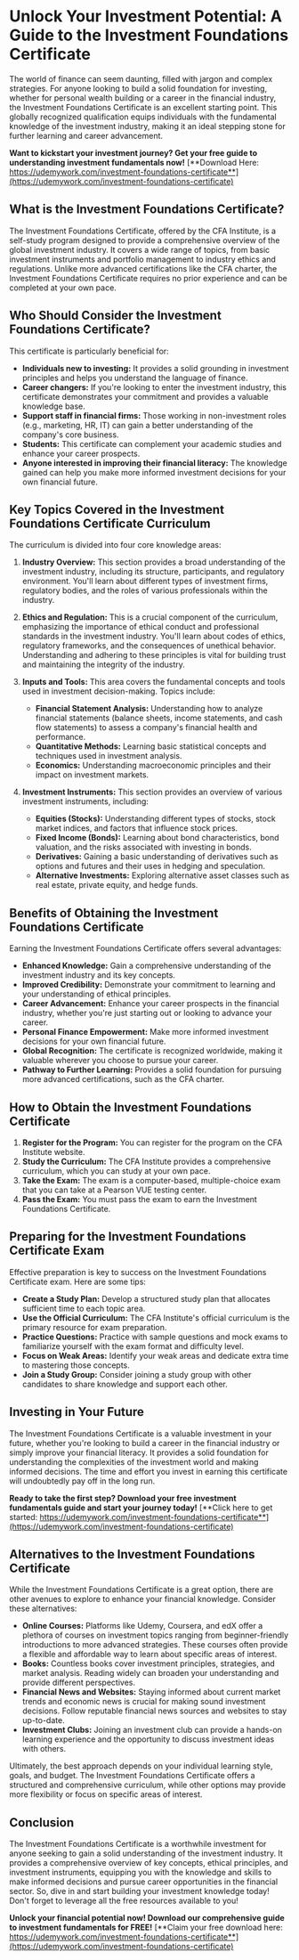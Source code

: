 # Unlock Your Investment Potential: A Guide to the Investment Foundations Certificate

The world of finance can seem daunting, filled with jargon and complex strategies. For anyone looking to build a solid foundation for investing, whether for personal wealth building or a career in the financial industry, the Investment Foundations Certificate is an excellent starting point. This globally recognized qualification equips individuals with the fundamental knowledge of the investment industry, making it an ideal stepping stone for further learning and career advancement.

**Want to kickstart your investment journey? Get your free guide to understanding investment fundamentals now!** [**Download Here: https://udemywork.com/investment-foundations-certificate**](https://udemywork.com/investment-foundations-certificate)

## What is the Investment Foundations Certificate?

The Investment Foundations Certificate, offered by the CFA Institute, is a self-study program designed to provide a comprehensive overview of the global investment industry. It covers a wide range of topics, from basic investment instruments and portfolio management to industry ethics and regulations. Unlike more advanced certifications like the CFA charter, the Investment Foundations Certificate requires no prior experience and can be completed at your own pace.

## Who Should Consider the Investment Foundations Certificate?

This certificate is particularly beneficial for:

*   **Individuals new to investing:** It provides a solid grounding in investment principles and helps you understand the language of finance.
*   **Career changers:** If you're looking to enter the investment industry, this certificate demonstrates your commitment and provides a valuable knowledge base.
*   **Support staff in financial firms:** Those working in non-investment roles (e.g., marketing, HR, IT) can gain a better understanding of the company's core business.
*   **Students:** This certificate can complement your academic studies and enhance your career prospects.
*   **Anyone interested in improving their financial literacy:** The knowledge gained can help you make more informed investment decisions for your own financial future.

## Key Topics Covered in the Investment Foundations Certificate Curriculum

The curriculum is divided into four core knowledge areas:

1.  **Industry Overview:** This section provides a broad understanding of the investment industry, including its structure, participants, and regulatory environment. You'll learn about different types of investment firms, regulatory bodies, and the roles of various professionals within the industry.

2.  **Ethics and Regulation:** This is a crucial component of the curriculum, emphasizing the importance of ethical conduct and professional standards in the investment industry. You'll learn about codes of ethics, regulatory frameworks, and the consequences of unethical behavior. Understanding and adhering to these principles is vital for building trust and maintaining the integrity of the industry.

3.  **Inputs and Tools:** This area covers the fundamental concepts and tools used in investment decision-making. Topics include:

    *   **Financial Statement Analysis:** Understanding how to analyze financial statements (balance sheets, income statements, and cash flow statements) to assess a company's financial health and performance.
    *   **Quantitative Methods:** Learning basic statistical concepts and techniques used in investment analysis.
    *   **Economics:** Understanding macroeconomic principles and their impact on investment markets.

4.  **Investment Instruments:** This section provides an overview of various investment instruments, including:

    *   **Equities (Stocks):** Understanding different types of stocks, stock market indices, and factors that influence stock prices.
    *   **Fixed Income (Bonds):** Learning about bond characteristics, bond valuation, and the risks associated with investing in bonds.
    *   **Derivatives:** Gaining a basic understanding of derivatives such as options and futures and their uses in hedging and speculation.
    *   **Alternative Investments:** Exploring alternative asset classes such as real estate, private equity, and hedge funds.

## Benefits of Obtaining the Investment Foundations Certificate

Earning the Investment Foundations Certificate offers several advantages:

*   **Enhanced Knowledge:** Gain a comprehensive understanding of the investment industry and its key concepts.
*   **Improved Credibility:** Demonstrate your commitment to learning and your understanding of ethical principles.
*   **Career Advancement:** Enhance your career prospects in the financial industry, whether you're just starting out or looking to advance your career.
*   **Personal Finance Empowerment:** Make more informed investment decisions for your own financial future.
*   **Global Recognition:** The certificate is recognized worldwide, making it valuable wherever you choose to pursue your career.
*   **Pathway to Further Learning:** Provides a solid foundation for pursuing more advanced certifications, such as the CFA charter.

## How to Obtain the Investment Foundations Certificate

1.  **Register for the Program:** You can register for the program on the CFA Institute website.
2.  **Study the Curriculum:** The CFA Institute provides a comprehensive curriculum, which you can study at your own pace.
3.  **Take the Exam:** The exam is a computer-based, multiple-choice exam that you can take at a Pearson VUE testing center.
4.  **Pass the Exam:** You must pass the exam to earn the Investment Foundations Certificate.

## Preparing for the Investment Foundations Certificate Exam

Effective preparation is key to success on the Investment Foundations Certificate exam. Here are some tips:

*   **Create a Study Plan:** Develop a structured study plan that allocates sufficient time to each topic area.
*   **Use the Official Curriculum:** The CFA Institute's official curriculum is the primary resource for exam preparation.
*   **Practice Questions:** Practice with sample questions and mock exams to familiarize yourself with the exam format and difficulty level.
*   **Focus on Weak Areas:** Identify your weak areas and dedicate extra time to mastering those concepts.
*   **Join a Study Group:** Consider joining a study group with other candidates to share knowledge and support each other.

## Investing in Your Future

The Investment Foundations Certificate is a valuable investment in your future, whether you're looking to build a career in the financial industry or simply improve your financial literacy. It provides a solid foundation for understanding the complexities of the investment world and making informed decisions. The time and effort you invest in earning this certificate will undoubtedly pay off in the long run.

**Ready to take the first step? Download your free investment fundamentals guide and start your journey today!** [**Click here to get started: https://udemywork.com/investment-foundations-certificate**](https://udemywork.com/investment-foundations-certificate)

## Alternatives to the Investment Foundations Certificate

While the Investment Foundations Certificate is a great option, there are other avenues to explore to enhance your financial knowledge. Consider these alternatives:

*   **Online Courses:** Platforms like Udemy, Coursera, and edX offer a plethora of courses on investment topics ranging from beginner-friendly introductions to more advanced strategies. These courses often provide a flexible and affordable way to learn about specific areas of interest.
*   **Books:** Countless books cover investment principles, strategies, and market analysis. Reading widely can broaden your understanding and provide different perspectives.
*   **Financial News and Websites:** Staying informed about current market trends and economic news is crucial for making sound investment decisions. Follow reputable financial news sources and websites to stay up-to-date.
*   **Investment Clubs:** Joining an investment club can provide a hands-on learning experience and the opportunity to discuss investment ideas with others.

Ultimately, the best approach depends on your individual learning style, goals, and budget. The Investment Foundations Certificate offers a structured and comprehensive curriculum, while other options may provide more flexibility or focus on specific areas of interest.

## Conclusion

The Investment Foundations Certificate is a worthwhile investment for anyone seeking to gain a solid understanding of the investment industry. It provides a comprehensive overview of key concepts, ethical principles, and investment instruments, equipping you with the knowledge and skills to make informed decisions and pursue career opportunities in the financial sector. So, dive in and start building your investment knowledge today! Don't forget to leverage all the free resources available to you!

**Unlock your financial potential now! Download our comprehensive guide to investment fundamentals for FREE!** [**Claim your free download here: https://udemywork.com/investment-foundations-certificate**](https://udemywork.com/investment-foundations-certificate)
